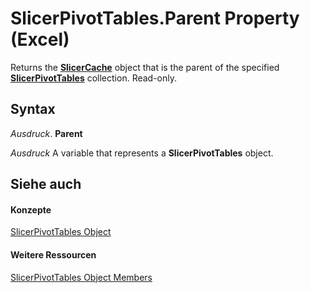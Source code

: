 
# SlicerPivotTables.Parent Property (Excel)

Returns the  **[SlicerCache](6e6533e3-0503-a1d3-9ecd-f7997233565f.md)** object that is the parent of the specified **[SlicerPivotTables](8302dc8a-3845-12b0-f88e-761f104f1dcc.md)** collection. Read-only.


## Syntax

 _Ausdruck_. **Parent**

 _Ausdruck_ A variable that represents a **SlicerPivotTables** object.


## Siehe auch


#### Konzepte


[SlicerPivotTables Object](8302dc8a-3845-12b0-f88e-761f104f1dcc.md)
#### Weitere Ressourcen


[SlicerPivotTables Object Members](http://msdn.microsoft.com/library/97660807-e5e8-dcdd-1338-5b89dff1e189%28Office.15%29.aspx)